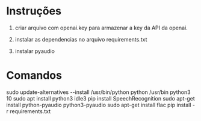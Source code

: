 # Instruções
1. criar arquivo com openai.key para armazenar a key da API da openai.

2. instalar as dependencias no arquivo requirements.txt

2. instalar pyaudio

# Comandos
sudo update-alternatives --install /usr/bin/python python /usr/bin python3 10
sudo apt install python3 idle3
pip install SpeechRecognition
sudo apt-get install python-pyaudio python3-pyaudio
sudo apt-get install flac
pip install -r requirements.txt
